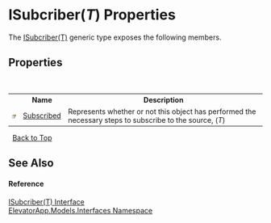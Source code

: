 # ISubcriber(*T*) Properties
 

The <a href="T_ElevatorApp_Models_Interfaces_ISubcriber_1">ISubcriber(T)</a> generic type exposes the following members.


## Properties
&nbsp;<table><tr><th></th><th>Name</th><th>Description</th></tr><tr><td>![Public property](media/pubproperty.gif "Public property")</td><td><a href="P_ElevatorApp_Models_Interfaces_ISubcriber_1_Subscribed">Subscribed</a></td><td>
Represents whether or not this object has performed the necessary steps to subscribe to the source, (*T*)</td></tr></table>&nbsp;
<a href="#isubcriber(*t*)-properties">Back to Top</a>

## See Also


#### Reference
<a href="T_ElevatorApp_Models_Interfaces_ISubcriber_1">ISubcriber(T) Interface</a><br /><a href="N_ElevatorApp_Models_Interfaces">ElevatorApp.Models.Interfaces Namespace</a><br />